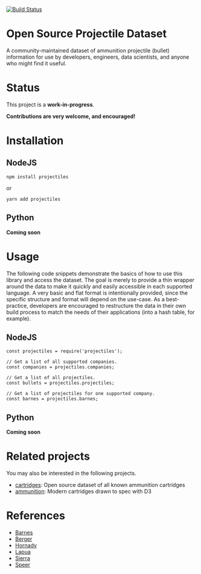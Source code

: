 [![Build Status](https://travis-ci.org/ammolytics/projectiles.svg?branch=develop)](https://travis-ci.org/ammolytics/projectiles)

# Open Source Projectile Dataset

A community-maintained dataset of ammunition projectile (bullet) information for use by developers, engineers, data scientists, and anyone who might find it useful.

# Status

This project is a **work-in-progress**.

**Contributions are very welcome, and encouraged!**

# Installation

## NodeJS

```
npm install projectiles
```
or
```
yarn add projectiles
```

## Python

**Coming soon**


# Usage

The following code snippets demonstrate the basics of how to use this library and access the dataset. The goal is merely to provide a thin wrapper around the data to make it quickly and easily accessible in each supported language. A very basic and flat format is intentionally provided, since the specific structure and format will depend on the use-case. As a best-practice, developers are encouraged to restructure the data in their own build process to match the needs of their applications (into a hash table, for example).

## NodeJS

```
const projectiles = require('projectiles');

// Get a list of all supported companies.
const companies = projectiles.companies;

// Get a list of all projectiles.
const bullets = projectiles.projectiles;

// Get a list of projectiles for one supported company.
const barnes = projectiles.barnes;
```

## Python

**Coming soon**


# Related projects

You may also be interested in the following projects.

* [cartridges](https://www.npmjs.com/package/cartridges): Open source dataset of all known ammunition cartridges
* [ammunition](https://www.npmjs.com/package/ammunition): Modern cartridges drawn to spec with D3


# References

* [Barnes](http://www.barnesbullets.com/bullets/)
* [Berger](http://www.bergerbullets.com/products/all-bullets/)
* [Hornady](https://www.hornady.com/bullets/)
* [Lapua](http://www.lapua.com/en/reloading-components/bullets.html)
* [Sierra](https://www.sierrabullets.com/resources/ballistic-coefficients/)
* [Speer](https://www.speer-ammo.com/bullets/)
